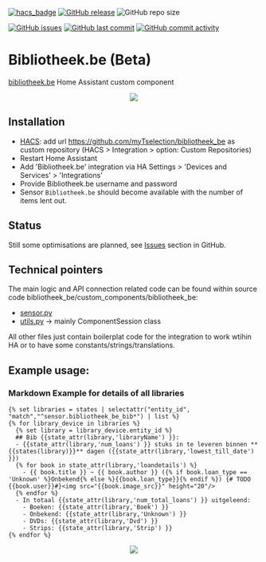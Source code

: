 [![hacs_badge](https://img.shields.io/badge/HACS-Custom-41BDF5.svg)](https://github.com/hacs/integration)
[![GitHub release](https://img.shields.io/github/release/myTselection/bibliotheek_be.svg)](https://github.com/myTselection/bibliotheek_be/releases)
![GitHub repo size](https://img.shields.io/github/repo-size/myTselection/bibliotheek_be.svg)

[![GitHub issues](https://img.shields.io/github/issues/myTselection/bibliotheek_be.svg)](https://github.com/myTselection/bibliotheek_be/issues)
[![GitHub last commit](https://img.shields.io/github/last-commit/myTselection/bibliotheek_be.svg)](https://github.com/myTselection/bibliotheek_be/commits/master)
[![GitHub commit activity](https://img.shields.io/github/commit-activity/m/myTselection/bibliotheek_be.svg)](https://github.com/myTselection/bibliotheek_be/graphs/commit-activity)

# Bibliotheek.be (Beta)
[bibliotheek.be](https://www.bibliotheek.be/) Home Assistant custom component

<p align="center"><img src="https://raw.githubusercontent.com/myTselection/bibliotheek_be/master/icon.png"/></p>


## Installation
- [HACS](https://hacs.xyz/): add url https://github.com/myTselection/bibliotheek_be as custom repository (HACS > Integration > option: Custom Repositories)
- Restart Home Assistant
- Add 'Bibliotheek.be' integration via HA Settings > 'Devices and Services' > 'Integrations'
- Provide Bibliotheek.be username and password
- Sensor `Bibliotheek.be` should become available with the number of items lent out.

## Status
Still some optimisations are planned, see [Issues](https://github.com/myTselection/bibliotheek_be/issues) section in GitHub.

## Technical pointers
The main logic and API connection related code can be found within source code bibliotheek_be/custom_components/bibliotheek_be:
- [sensor.py](https://github.com/myTselection/bibliotheek_be/blob/master/custom_components/bibliotheek_be/sensor.py)
- [utils.py](https://github.com/myTselection/bibliotheek_be/blob/master/custom_components/bibliotheek_be/utils.py) -> mainly ComponentSession class

All other files just contain boilerplat code for the integration to work wtihin HA or to have some constants/strings/translations.

## Example usage:
### Markdown Example for details of all libraries
```
{% set libraries = states | selectattr("entity_id", "match","^sensor.bibliotheek_be_bib*") | list %}
{% for library_device in libraries %}
  {% set library = library_device.entity_id %}
  ## Bib {{state_attr(library,'libraryName') }}:
  - {{state_attr(library,'num_loans') }} stuks in te leveren binnen **{{states(library)}}** dagen ({{state_attr(library,'lowest_till_date') }})
  {% for book in state_attr(library,'loandetails') %}
    - {{ book.title }} ~ {{ book.author }} ({% if book.loan_type == 'Unknown' %}Onbekend{% else %}{{book.loan_type}}{% endif %}) {# TODO {{book.user}}#}<img src="{{book.image_src}}" height="20"/>
  {% endfor %}
  - In totaal {{state_attr(library,'num_total_loans') }} uitgeleend:
    - Boeken: {{state_attr(library,'Boek') }}
    - Onbekend: {{state_attr(library,'Unknown') }}
    - DVDs: {{state_attr(library,'Dvd') }}
    - Strips: {{state_attr(library,'Strip') }}
{% endfor %}

```

<p align="center"><img src="https://raw.githubusercontent.com/myTselection/bibliotheek_be/master/Markdown%20Gauge%20Card%20example.png"/></p>
